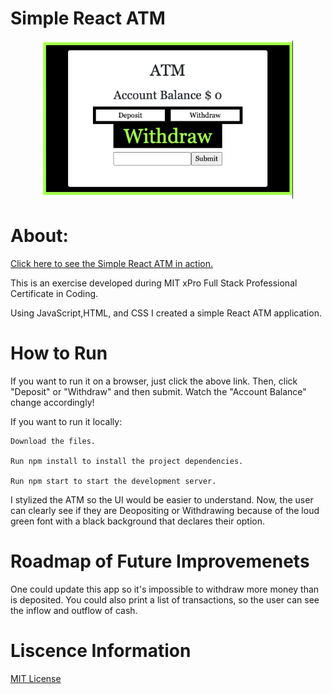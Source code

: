 # Simple React ATM
<p align="center"><img width="400" src="SimpleATM.png" alt="A simple ATM with a black background that has a green border. The top says ATM, and underneath it Account Balance. There are two buttons that toggle between a text display that says Deposit and Withdraw. Under that, you can input a number and press subit to either deopist or withdraw. The account balance updates accordingly."> </p>

# About:

 [Click here to see the Simple React ATM in action.](https://rainakpuels.github.io/Simple-React-ATM)

This is an exercise developed during MIT xPro Full Stack Professional Certificate in Coding.

Using JavaScript,HTML, and CSS I created a simple React ATM application. 

# How to Run

If you want to run it on a browser, just click the above link. Then, click "Deposit" or "Withdraw" and then submit. Watch the "Account Balance" change accordingly! 

If you want to run it locally:

    Download the files.

    Run npm install to install the project dependencies.

    Run npm start to start the development server.

I stylized the ATM so the UI would be easier to understand. Now, the user can clearly see if they are Deopositing or Withdrawing because of the loud green font with a black background that declares their option. 

# Roadmap of Future Improvemenets

One could update this app so it's impossible to withdraw more money than is deposited. You could also print a list of transactions, so the user can see the inflow and outflow of cash. 

# Liscence Information 

[MIT License](https://github.com/rainakpuels/React-To-Do-List/blob/default/LICENSE)
